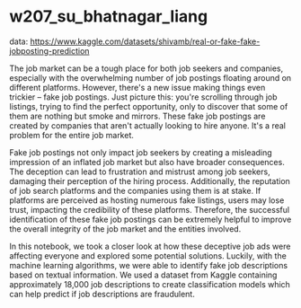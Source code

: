 # w207_su_bhatnagar_liang

data: https://www.kaggle.com/datasets/shivamb/real-or-fake-fake-jobposting-prediction


The job market can be a tough place for both job seekers and companies, especially with the overwhelming number of job postings floating around on different platforms. However, there's a new issue making things even trickier – fake job postings. Just picture this: you're scrolling through job listings, trying to find the perfect opportunity, only to discover that some of them are nothing but smoke and mirrors. These fake job postings are created by companies that aren't actually looking to hire anyone. It's a real problem for the entire job market.

Fake job postings not only impact job seekers by creating a misleading impression of an inflated job market but also have broader consequences. The deception can lead to frustration and mistrust among job seekers, damaging their perception of the hiring process. Additionally, the reputation of job search platforms and the companies using them is at stake. If platforms are perceived as hosting numerous fake listings, users may lose trust, impacting the credibility of these platforms. Therefore, the successful identification of these fake job postings can be extremely helpful to improve the overall integrity of the job market and the entities involved.

In this notebook, we took a closer look at how these deceptive job ads were affecting everyone and explored some potential solutions. Luckily, with the machine learning algorithms, we were able to identify fake job descriptions based on textual information. We used a dataset from Kaggle containing approximately 18,000 job descriptions to create classification models which can help predict if job descriptions are fraudulent.
